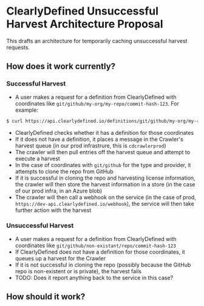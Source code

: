 # ClearlyDefined Unsuccessful Harvest Architecture Proposal

This drafts an architecture for temporarily caching unsuccessful harvest requests.

## How does it work currently?

### Successful Harvest

* A user makes a request for a definition from ClearlyDefined with coordinates like `git/github/my-org/my-repo/commit-hash-123`. For example:

```bash
$ curl https://api.clearlydefined.io/definitions/git/github/my-org/my-repo/commit-hash-123
```

* ClearlyDefined checks whether it has a definition for those coordinates
* If it does not have a definition, it places a message in the Crawler's harvest queue (in our prod infrastrure, this is `cdcrawlerprod`)
* The crawler will then pull entries off the harvest queue and attempt to execute a harvest
* In the case of coordinates with `git/github` for the type and provider, it attempts to clone the repo from GitHub
* If it is successful in cloning the repo and harvesting license information, the crawler will then store the harvest information in a store (in the case of our prod infra, in an Azure blob)
* The crawler will then call a webhook on the service (in the case of prod, `https://dev-api.clearlydefined.io/webhook`), the service will then take further action with the harvest

### Unsuccessful Harvest

* A user makes a request for a definition from ClearlyDefined with coordinates like `git/github/non-existant/repo/commit-hash-123`
* If ClearlyDefined does not have a definition for those coordinates, it queues up a harvest for the Crawler
* If it is not successful in cloning the repo (possibly because the GitHub repo is non-existent or is private), the harvest fails
* TODO: Does it report anything back to the service in this case?

## How should it work?